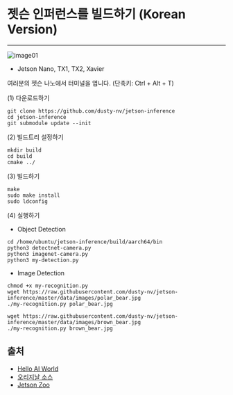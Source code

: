 # 젯슨 인퍼런스를 빌드하기 (Korean Version)
***
![image01](https://elinux.org/images/c/c7/Hello-AI-World-CV.png)

* Jetson Nano, TX1, TX2, Xavier

여러분의 젯슨 나노에서 터미널을 엽니다. (단축키: Ctrl + Alt + T)

(1) 다운로드하기
```
git clone https://github.com/dusty-nv/jetson-inference
cd jetson-inference
git submodule update --init
```

(2) 빌드트리 설정하기
```
mkdir build
cd build
cmake ../
```

(3) 빌드하기
```
make 
sudo make install
sudo ldconfig
```

(4) 실행하기

* Object Detection
```
cd /home/ubuntu/jetson-inference/build/aarch64/bin
python3 detectnet-camera.py
python3 imagenet-camera.py
python3 my-detection.py
```

* Image Detection 
```
chmod +x my-recognition.py
wget https://raw.githubusercontent.com/dusty-nv/jetson-inference/master/data/images/polar_bear.jpg
./my-recognition.py polar_bear.jpg

wget https://raw.githubusercontent.com/dusty-nv/jetson-inference/master/data/images/brown_bear.jpg
./my-recognition.py brown_bear.jpg
```


## 출처
* [Hello AI World](https://developer.nvidia.com/embedded/twodaystoademo)
* [오리지날 소스](https://github.com/dusty-nv/jetson-inference)
* [Jetson Zoo](https://elinux.org/Jetson_Zoo)
